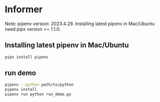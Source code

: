 # Informer

Note: pipenv version: 2023.4.29. Installing latest pipenv in Mac/Ubuntu need pipx version >= 1.1.0.


## Installing latest pipenv in Mac/Ubuntu
```sh
pipx install pipenv
```

## run demo
```sh
pipenv --python path/to/python
pipenv install
pipenv run python run_demo.py
```
